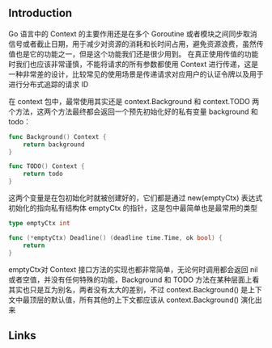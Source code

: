 ## Introduction



Go 语言中的 Context 的主要作用还是在多个 Goroutine 或者模块之间同步取消信号或者截止日期，用于减少对资源的消耗和长时间占用，避免资源浪费，虽然传值也是它的功能之一，但是这个功能我们还是很少用到。
在真正使用传值的功能时我们也应该非常谨慎，不能将请求的所有参数都使用 Context 进行传递，这是一种非常差的设计，比较常见的使用场景是传递请求对应用户的认证令牌以及用于进行分布式追踪的请求 ID

在 context 包中，最常使用其实还是 context.Background 和 context.TODO 两个方法，这两个方法最终都会返回一个预先初始化好的私有变量 background 和 todo：

```go
func Background() Context {
    return background
}

func TODO() Context {
    return todo
}
```




这两个变量是在包初始化时就被创建好的，它们都是通过 new(emptyCtx) 表达式初始化的指向私有结构体 emptyCtx 的指针，这是包中最简单也是最常用的类型

```go
type emptyCtx int

func (*emptyCtx) Deadline() (deadline time.Time, ok bool) {
    return
}
```
emptyCtx对 Context 接口方法的实现也都非常简单，无论何时调用都会返回 nil 或者空值，并没有任何特殊的功能，Background 和 TODO 方法在某种层面上看其实也只是互为别名，两者没有太大的差别，不过 context.Background() 是上下文中最顶层的默认值，所有其他的上下文都应该从 context.Background() 演化出来





## Links


